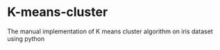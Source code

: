 # K-means-cluster
The manual implementation of K means cluster algorithm on iris dataset using python
